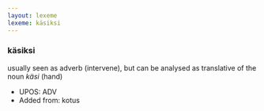 ```yaml
---
layout: lexeme
lexeme: käsiksi
---
```


###  käsiksi

usually seen as adverb (intervene), but can be analysed as translative of the noun *käsi* (hand)
* UPOS:  ADV
* Added from:  kotus

